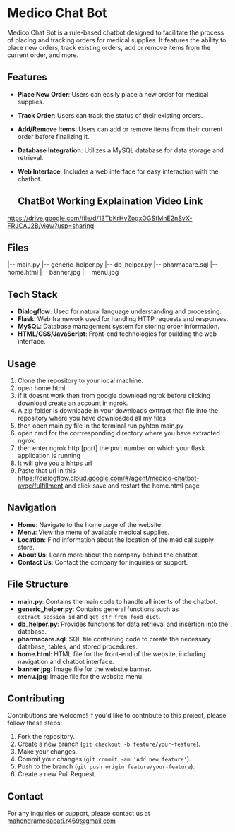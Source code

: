 # Medico Chat Bot

Medico Chat Bot is a rule-based chatbot designed to facilitate the process of placing and tracking orders for medical supplies. It features the ability to place new orders, track existing orders, add or remove items from the current order, and more.

## Features

- **Place New Order**: Users can easily place a new order for medical supplies.
- **Track Order**: Users can track the status of their existing orders.
- **Add/Remove Items**: Users can add or remove items from their current order before finalizing it.
- **Database Integration**: Utilizes a MySQL database for data storage and retrieval.
- **Web Interface**: Includes a web interface for easy interaction with the chatbot.

  ## ChatBot Working Explaination Video Link
  

https://drive.google.com/file/d/13TbKrHyZogxOGSfMnE2nSvX-FRJCAJ2B/view?usp=sharing



## Files

|-- main.py
|-- generic_helper.py
|-- db_helper.py
|-- pharmacare.sql
|-- home.html
|-- banner.jpg
|-- menu.jpg


## Tech Stack

- **Dialogflow**: Used for natural language understanding and processing.
- **Flask**: Web framework used for handling HTTP requests and responses.
- **MySQL**: Database management system for storing order information.
- **HTML/CSS/JavaScript**: Front-end technologies for building the web interface.

## Usage

1. Clone the repository to your local machine.
2. open home.html.
3. if it doesnt work then from google download ngrok before clicking download create an account in ngrok.
4. A zip folder is downloade in your downloads exttract that file into the repository where you have downloaded all my files
5. then open main.py file in the terminal run pyhton main.py
6. open cmd for the corrresponding directory where you have extracted ngrok
7. then enter ngrok http [port] the port number on which your flask application is running
8. It will give you a hhtps url
9. Paste that url in this https://dialogflow.cloud.google.com/#/agent/medico-chatbot-avqc/fulfillment and click save and restart the home.html page

## Navigation

- **Home**: Navigate to the home page of the website.
- **Menu**: View the menu of available medical supplies.
- **Location**: Find information about the location of the medical supply store.
- **About Us**: Learn more about the company behind the chatbot.
- **Contact Us**: Contact the company for inquiries or support.

## File Structure

- **main.py**: Contains the main code to handle all intents of the chatbot.
- **generic_helper.py**: Contains general functions such as `extract_session_id` and `get_str_from_food_dict`.
- **db_helper.py**: Provides functions for data retrieval and insertion into the database.
- **pharmacare.sql**: SQL file containing code to create the necessary database, tables, and stored procedures.
- **home.html**: HTML file for the front-end of the website, including navigation and chatbot interface.
- **banner.jpg**: Image file for the website banner.
- **menu.jpg**: Image file for the website menu.

## Contributing

Contributions are welcome! If you'd like to contribute to this project, please follow these steps:

1. Fork the repository.
2. Create a new branch (`git checkout -b feature/your-feature`).
3. Make your changes.
4. Commit your changes (`git commit -am 'Add new feature'`).
5. Push to the branch (`git push origin feature/your-feature`).
6. Create a new Pull Request.

## Contact

For any inquiries or support, please contact us at mahendramedapati.r469@gmail.com

